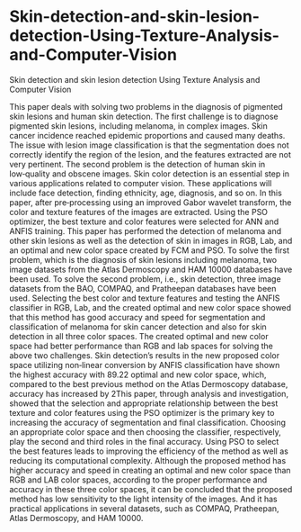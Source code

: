 # Skin-detection-and-skin-lesion-detection-Using-Texture-Analysis-and-Computer-Vision
Skin detection and skin lesion detection Using Texture Analysis and Computer Vision

This paper deals with solving two problems in the diagnosis of pigmented skin lesions and human
skin detection. The first challenge is to diagnose pigmented skin lesions, including melanoma, in
complex images. Skin cancer incidence reached epidemic proportions and caused many deaths.
The issue with lesion image classification is that the segmentation does not correctly identify the
region of the lesion, and the features extracted are not very pertinent. The second problem is the
detection of human skin in low‑quality and obscene images. Skin color detection is an essential
step in various applications related to computer vision. These applications will include face detection,
finding ethnicity, age, diagnosis, and so on. In this paper, after pre‑processing using an
improved Gabor wavelet transform, the color and texture features of the images are extracted.
Using the PSO optimizer, the best texture and color features were selected for ANN and ANFIS
training. This paper has performed the detection of melanoma and other skin lesions as well as
the detection of skin in images in RGB, Lab, and an optimal and new color space created by FCM
and PSO. To solve the first problem, which is the diagnosis of skin lesions including melanoma,
two image datasets from the Atlas Dermoscopy and HAM 10000 databases have been used. To
solve the second problem, i.e., skin detection, three image datasets from the BAO, COMPAQ, and
Pratheepan databases have been used. Selecting the best color and texture features and testing
the ANFIS classifier in RGB, Lab, and the created optimal and new color space showed that this
method has good accuracy and speed for segmentation and classification of melanoma for skin cancer detection and also for skin detection in all three color spaces. The created optimal and
new color space had better performance than RGB and lab spaces for solving the above two challenges.
Skin detection’s results in the new proposed color space utilizing non‑linear conversion
by ANFIS classification have shown the highest accuracy with 89.22
optimal and new color space, which, compared to the best previous method on the Atlas Dermoscopy
database, accuracy has increased by 2This paper, through analysis and investigation,
showed that the selection and appropriate relationship between the best texture and color features
using the PSO optimizer is the primary key to increasing the accuracy of segmentation and
final classification. Choosing an appropriate color space and then choosing the classifier, respectively,
play the second and third roles in the final accuracy. Using PSO to select the best features
leads to improving the efficiency of the method as well as reducing its computational complexity.
Although the proposed method has higher accuracy and speed in creating an optimal and new
color space than RGB and LAB color spaces, according to the proper performance and accuracy
in these three color spaces, it can be concluded that the proposed method has low sensitivity
to the light intensity of the images. And it has practical applications in several datasets, such as
COMPAQ, Pratheepan, Atlas Dermoscopy, and HAM 10000.
